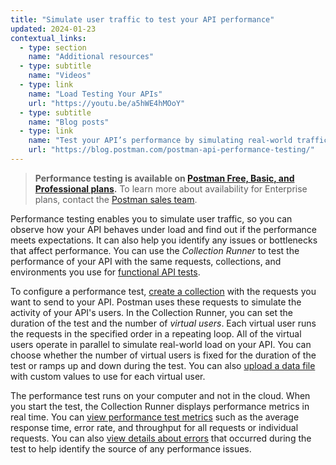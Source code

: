 ```yaml
---
title: "Simulate user traffic to test your API performance"
updated: 2024-01-23
contextual_links:
  - type: section
    name: "Additional resources"
  - type: subtitle
    name: "Videos"
  - type: link
    name: "Load Testing Your APIs"
    url: "https://youtu.be/a5hWE4hMOoY"
  - type: subtitle
    name: "Blog posts"
  - type: link
    name: "Test your API’s performance by simulating real-world traffic with Postman"
    url: "https://blog.postman.com/postman-api-performance-testing/"
---
```


> **Performance testing is available on [Postman Free, Basic, and Professional plans](https://www.postman.com/pricing/).** To learn more about availability for Enterprise plans, contact the [Postman sales team](https://www.postman.com/company/contact-sales/).

Performance testing enables you to simulate user traffic, so you can observe how your API behaves under load and find out if the performance meets expectations. It can also help you identify any issues or bottlenecks that affect performance. You can use the _Collection Runner_ to test the performance of your API with the same requests, collections, and environments you use for [functional API tests](/docs/collections/running-collections/intro-to-collection-runs/).

To configure a performance test, [create a collection](/docs/collections/using-collections/) with the requests you want to send to your API. Postman uses these requests to simulate the activity of your API's users. In the Collection Runner, you can set the duration of the test and the number of _virtual users_. Each virtual user runs the requests in the specified order in a repeating loop. All of the virtual users operate in parallel to simulate real-world load on your API. You can choose whether the number of virtual users is fixed for the duration of the test or ramps up and down during the test. You can also [upload a data file](/docs/collections/performance-testing/performance-test-data-files/) with custom values to use for each virtual user.

The performance test runs on your computer and not in the cloud. When you start the test, the Collection Runner displays performance metrics in real time. You can [view performance test metrics](/docs/collections/performance-testing/performance-test-metrics/) such as the average response time, error rate, and throughput for all requests or individual requests. You can also [view details about errors](/docs/collections/performance-testing/performance-test-errors/) that occurred during the test to help identify the source of any performance issues.
